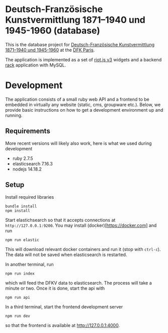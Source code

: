 # Deutsch-Französische Kunstvermittlung 1871–1940 und 1945-1960 (database)

This is the database project for 
[Deutsch-Französische Kunstvermittlung 1871–1940 und 1945-1960](https://dfk-paris.org/de/page/deutsch-französische-kunstvermittlung-1871–1940-und-1945-1960-datenbank-2391.html) at the [DFK Paris](https://dfk-paris.org).

The application is implemented as a set of
[riot.js v3](https://v3.riotjs.now.sh) widgets and a backend
[rack](https://rack.github.io) application with MySQL.

# Development

The application consists of a small ruby web API and a frontend to be embedded
in virtually any website (static, cms, groupware etc.). Below, we provide
basic instructions on how to get a development environment up and running.

## Requirements

More recent versions will likely also work, here is what we used during
development

* ruby 2.7.5
* elasticsearch 7.16.3
* nodejs 14.18.2

## Setup

Install required libraries

    bundle install
    npm install

Start elastichsearch so that it accepts connections at `http://127.0.0.1:9200`.
You may install (docker)[https://docker.com] and run

    npm run elastic

This will download relevant docker containers and run it (stop with `ctrl-c`).
The data will not be saved when elasticsearch is restarted.

In another terminal, run

    npm run index

which will feed the DFKV data to elasticsearch. The process will take a minute
or two. Once it is done, start the api with

    npm run api

In a third terminal, start the frontend development server

    npm run dev

so that the frontend is available at http://127.0.0.1:4000.
